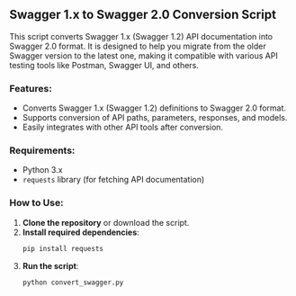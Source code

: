 ## Swagger 1.x to Swagger 2.0 Conversion Script

This script converts Swagger 1.x (Swagger 1.2) API documentation into Swagger 2.0 format. It is designed to help you migrate from the older Swagger version to the latest one, making it compatible with various API testing tools like Postman, Swagger UI, and others.

### Features:
- Converts Swagger 1.x (Swagger 1.2) definitions to Swagger 2.0 format.
- Supports conversion of API paths, parameters, responses, and models.
- Easily integrates with other API tools after conversion.

### Requirements:
- Python 3.x
- `requests` library (for fetching API documentation)

### How to Use:

1. **Clone the repository** or download the script.
2. **Install required dependencies**:
   ```bash
   pip install requests
   ```
3. **Run the script**:
   ```bash
   python convert_swagger.py
   ```
